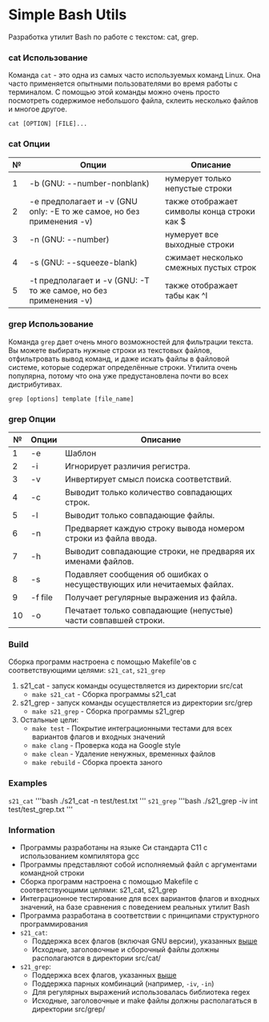 # Simple Bash Utils

Разработка утилит Bash по работе с текстом: cat, grep.

### сat Использование

Команда `cat` - это одна из самых часто используемых команд Linux. Она часто применяется опытными пользователями во время работы с терминалом. С помощью этой команды можно очень просто посмотреть содержимое небольшого файла, склеить несколько файлов и многое другое.

`cat [OPTION] [FILE]...`

### cat Опции

| № | Опции | Описание |
| ------ | ------ | ------ |
| 1 | -b (GNU: --number-nonblank) | нумерует только непустые строки |
| 2 | -e предполагает и -v (GNU only: -E то же самое, но без применения -v) | также отображает символы конца строки как $  |
| 3 | -n (GNU: --number) | нумерует все выходные строки |
| 4 | -s (GNU: --squeeze-blank) | сжимает несколько смежных пустых строк |
| 5 | -t предполагает и -v (GNU: -T то же самое, но без применения -v) | также отображает табы как ^I |

### grep Использование

Команда `grep` дает очень много возможностей для фильтрации текста. Вы можете выбирать нужные строки из текстовых файлов, отфильтровать вывод команд, и даже искать файлы в файловой системе, которые содержат определённые строки. Утилита очень популярна, потому что она уже предустановлена почти во всех дистрибутивах.

`grep [options] template [file_name]`

### grep Опции

| № | Опции | Описание |
| ------ | ------ | ------ |
| 1 | -e | Шаблон |
| 2 | -i | Игнорирует различия регистра.  |
| 3 | -v | Инвертирует смысл поиска соответствий. |
| 4 | -c | Выводит только количество совпадающих строк. |
| 5 | -l | Выводит только совпадающие файлы.  |
| 6 | -n | Предваряет каждую строку вывода номером строки из файла ввода. |
| 7 | -h | Выводит совпадающие строки, не предваряя их именами файлов. |
| 8 | -s | Подавляет сообщения об ошибках о несуществующих или нечитаемых файлах. |
| 9 | -f file | Получает регулярные выражения из файла. |
| 10 | -o | Печатает только совпадающие (непустые) части совпавшей строки. |

### Build

Сборка программ настроена с помощью Makefile'ов с соответствующими целями: `s21_cat`, `s21_grep`

1. s21_cat - запуск команды осуществляется из директории src/cat
   * `make s21_cat` - Сборка программы s21_cat
2. s21_grep - запуск команды осуществляется из директории src/grep
   * `make s21_grep` - Сборка программы s21_grep
3. Остальные цели:
   * `make test` - Покрытие интеграционными тестами для всех вариантов флагов и входных значений
   * `make clang` - Проверка кода на Google style
   * `make clean` - Удаление ненужных, временных файлов
   * `make rebuild` - Сборка проекта заного

### Examples

`s21_cat`
'''bash
./s21_cat -n test/test.txt
'''
`s21_grep`
'''bash
./s21_grep -iv int test/test_grep.txt
'''

### Information

* Программы разработаны на языке Си стандарта C11 с использованием компилятора gcc
* Программы представляют собой исполняемый файл с аргументами командной строки
* Сборка программ настроена с помощью Makefile с соответствующими целями: s21_cat, s21_grep  
* Интеграционное тестирование для всех вариантов флагов и входных значений, на базе сравнения с поведением реальных утилит Bash
* Программа разработана в соответствии с принципами структурного программирования
* `s21_cat`:
    * Поддержка всех флагов (включая GNU версии), указанных [выше](#cat-опции)
    * Исходные, заголовочные и сборочный файлы должны располагаются в директории src/cat/
* `s21_grep`:
    * Поддержка всех флагов, указанных [выше](#grep-опции)
    * Поддержка парных комбинаций (например, `-iv`, `-in`)
    * Для регулярных выражений использовалась библиотека regex  
    * Исходные, заголовочные и make файлы должны располагаться в директории src/grep/
